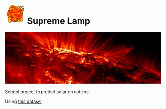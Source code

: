 # <img src="./resources/sun.png" width="64px" /> Supreme Lamp
<img src="./resources/banner.jpg" />

School project to predict solar erruptions.


Using [this dataset](https://www.kaggle.com/khsamaha/solar-flares-rhessi)
